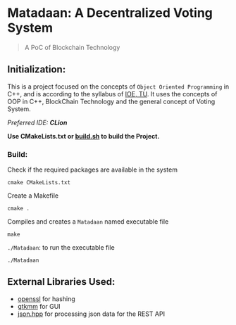 # Matadaan: A Decentralized Voting System

> A PoC of Blockchain Technology


## Initialization:

This is a project focused on the concepts of `Object Oriented Programming` in C++, and is according to the syllabus of [IOE, TU](https://ioe.edu.np/).
It uses the concepts of OOP in C++, BlockChain Technology and the general concept of Voting System.

*Preferred IDE: **CLion*** 

**Use CMakeLists.txt or [build.sh](./build.sh) to build the Project.**
### Build:
Check if the required packages are available in the system
```
cmake CMakeLists.txt
```
Create a Makefile
```
cmake .
```
Compiles and creates a `Matadaan` named executable file
```
make
```
`./Matadaan`: to run the executable file
```
./Matadaan
```

## External Libraries Used:
- [openssl](https://github.com/openssl/openssl) for hashing
- [gtkmm](http://www.gtkmm.org/en/documentation.html) for GUI
- [json.hpp](https://github.com/nlohmann/json) for processing json data for the REST API

